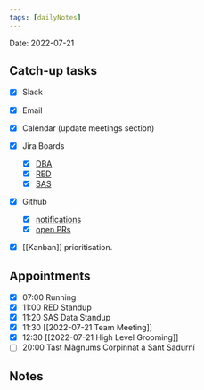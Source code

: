 ```yaml
---
tags: [dailyNotes]
---
```

 
Date: 2022-07-21

## Catch-up tasks

- [x] Slack
- [x] Email
- [x] Calendar (update meetings section)
- [x] Jira Boards
  - [x] [DBA](https://hybridtheory.atlassian.net/jira/software/c/projects/DBA/boards/90) 
  - [x] [RED](https://hybridtheory.atlassian.net/jira/software/c/projects/RED/boards/86)
  - [x] [SAS](https://hybridtheory.atlassian.net/jira/software/c/projects/SAS/boards/66)
- [x] Github
  - [x] [notifications](https://github.com/notifications?query=is%3Aunread)
  - [x] [open PRs](https://github.com/pulls?q=is%3Aopen+is%3Apr+user%3Ahybridtheory+-label%3Adependencies+)
- [x] [[Kanban]] prioritisation.


## Appointments
- [x] 07:00 Running
- [x] 11:00 RED Standup
- [x] 11:20 SAS Data Standup
- [x] 11:30 [[2022-07-21 Team Meeting]]
- [x] 12:30 [[2022-07-21 High Level Grooming]]
- [ ] 20:00 Tast Màgnums Corpinnat a Sant Sadurní

## Notes